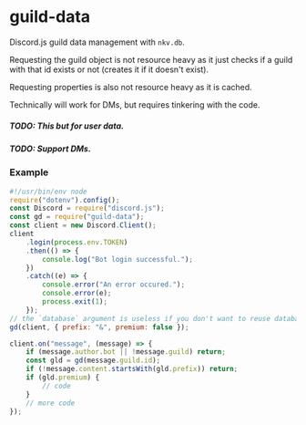 # guild-data

Discord.js guild data management with `nkv.db`.

Requesting the guild object is not resource heavy as it just checks if a guild with that id exists or not (creates it if it doesn't exist).

Requesting properties is also not resource heavy as it is cached.

Technically will work for DMs, but requires tinkering with the code.

##### TODO: This but for user data.

##### TODO: Support DMs.

### Example

```js
#!/usr/bin/env node
require("dotenv").config();
const Discord = require("discord.js");
const gd = require("guild-data");
const client = new Discord.Client();
client
	.login(process.env.TOKEN)
	.then(() => {
		console.log("Bot login successful.");
	})
	.catch((e) => {
		console.error("An error occured.");
		console.error(e);
		process.exit(1);
	});
// the `database` argument is useless if you don't want to reuse databases
gd(client, { prefix: "&", premium: false });

client.on("message", (message) => {
	if (message.author.bot || !message.guild) return;
	const gld = gd(message.guild.id);
	if (!message.content.startsWith(gld.prefix)) return;
	if (gld.premium) {
		// code
	}
	// more code
});
```
